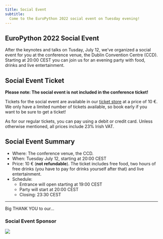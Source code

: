 ```yaml
---
title: Social Event
subtitle:
  Come to the EuroPython 2022 social event on Tuesday evening!
---
```

## EuroPython 2022 Social Event ##
After the keynotes and talks on Tusday, July 12, we’ve organized a social event for you at the conference venue, 
the Dublin Convention Centre (CCD). Starting at 20:00 CEST you can join us for an evening party with food, drinks
and live entertainment.

## Social Event Ticket ##
**Please note: The social event is not included in the conference ticket!**

Tickets for the social event are available in our [ticket store](/tickets) at a price of 10 €. 
We only have a limited number of tickets available, so book early if you want to be sure to get a ticket!

As for our regular tickets, you can pay using a debit or credit card. Unless otherwise mentioned, all prices include 23% Irish VAT.

  <ButtonWithTitle title="Interested in join the party?" text="Buy your ticket now!" href="/tickets" />

## Social Event Summary ##

- Where: The conference venue, the CCD.
- When: Tuesday July 12, starting at 20:00 CEST
- Price: 10 € (**not refundable**). The ticket includes free food, two hours of free drinks (you have to pay for drinks yourself after that) and live entertainment.
- Schedule: 
    - Entrance will open starting at 19:00 CEST
    - Party will start at 20:00 CEST
    - Closing: 23:30 CEST

---
<div style={{textAlign: "center"}}>
<Note>Big THANK YOU to our... </Note>
</div>

### Social Event Sponsor ###
<a className="img" target="_blank" href="https://jobs.kiwi.com/">
<img src="/img/logos/sponsor_logos/kiwi.svg"  />
</a>
